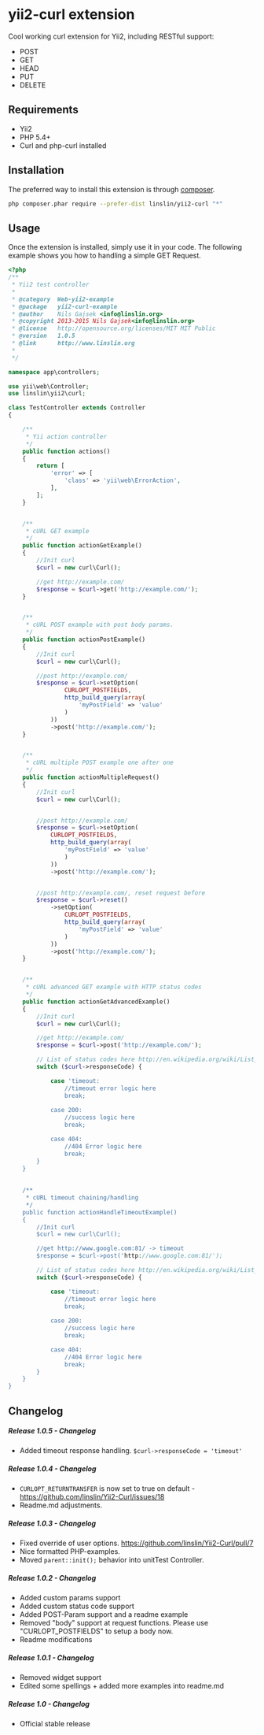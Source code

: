yii2-curl extension
===================
Cool working curl extension for Yii2, including RESTful support:

 - POST
 - GET
 - HEAD
 - PUT
 - DELETE

Requirements
------------
- Yii2
- PHP 5.4+
- Curl and php-curl installed


Installation
------------

The preferred way to install this extension is through [composer](http://getcomposer.org/download/).

```bash
php composer.phar require --prefer-dist linslin/yii2-curl "*"
```


Usage
-----

Once the extension is installed, simply use it in your code. The following example shows you how to handling a simple GET Request. 

```php
<?php
/**
 * Yii2 test controller
 *
 * @category  Web-yii2-example
 * @package   yii2-curl-example
 * @author    Nils Gajsek <info@linslin.org>
 * @copyright 2013-2015 Nils Gajsek<info@linslin.org>
 * @license   http://opensource.org/licenses/MIT MIT Public
 * @version   1.0.5
 * @link      http://www.linslin.org
 *
 */

namespace app\controllers;

use yii\web\Controller;
use linslin\yii2\curl;

class TestController extends Controller
{

    /**
     * Yii action controller
     */
    public function actions()
    {
        return [
            'error' => [
                'class' => 'yii\web\ErrorAction',
            ],
        ];
    }


    /**
     * cURL GET example
     */
    public function actionGetExample()
    {
        //Init curl
        $curl = new curl\Curl();

        //get http://example.com/
        $response = $curl->get('http://example.com/');
    }


    /**
     * cURL POST example with post body params.
     */
    public function actionPostExample()
    {
        //Init curl
        $curl = new curl\Curl();

        //post http://example.com/
        $response = $curl->setOption(
                CURLOPT_POSTFIELDS, 
                http_build_query(array(
                    'myPostField' => 'value'
                )
            ))
            ->post('http://example.com/');
    }


    /**
     * cURL multiple POST example one after one
     */
    public function actionMultipleRequest()
    {
        //Init curl
        $curl = new curl\Curl();


        //post http://example.com/
        $response = $curl->setOption(
            CURLOPT_POSTFIELDS, 
            http_build_query(array(
                'myPostField' => 'value'
                )
            ))
            ->post('http://example.com/');


        //post http://example.com/, reset request before
        $response = $curl->reset()
            ->setOption(
                CURLOPT_POSTFIELDS, 
                http_build_query(array(
                    'myPostField' => 'value'
                )
            ))
            ->post('http://example.com/');
    }


    /**
     * cURL advanced GET example with HTTP status codes
     */
    public function actionGetAdvancedExample()
    {
        //Init curl
        $curl = new curl\Curl();

        //get http://example.com/
        $response = $curl->post('http://example.com/');

        // List of status codes here http://en.wikipedia.org/wiki/List_of_HTTP_status_codes
        switch ($curl->responseCode) {

            case 'timeout:
                //timeout error logic here
                break;
                
            case 200:
                //success logic here
                break;

            case 404:
                //404 Error logic here
                break;
        }
    }
    
    
    /**
     * cURL timeout chaining/handling
     */
    public function actionHandleTimeoutExample()
    {
        //Init curl
        $curl = new curl\Curl();

        //get http://www.google.com:81/ -> timeout
        $response = $curl->post('http://www.google.com:81/');

        // List of status codes here http://en.wikipedia.org/wiki/List_of_HTTP_status_codes
        switch ($curl->responseCode) {

            case 'timeout:
                //timeout error logic here
                break;
                
            case 200:
                //success logic here
                break;

            case 404:
                //404 Error logic here
                break;
        }
    }
}
```

 
Changelog
------------
##### Release 1.0.5 - Changelog
- Added timeout response handling. `$curl->responseCode = 'timeout'`

##### Release 1.0.4 - Changelog
- `CURLOPT_RETURNTRANSFER` is now set to true on default - https://github.com/linslin/Yii2-Curl/issues/18 
- Readme.md adjustments.


##### Release 1.0.3 - Changelog
- Fixed override of user options. https://github.com/linslin/Yii2-Curl/pull/7 
- Nice formatted PHP-examples. 
- Moved `parent::init();` behavior into unitTest Controller.

##### Release 1.0.2 - Changelog

- Added custom params support
- Added custom status code support
- Added POST-Param support and a readme example
- Removed "body" support at request functions. Please use "CURLOPT_POSTFIELDS" to setup a body now.
- Readme modifications

##### Release 1.0.1 - Changelog

- Removed widget support
- Edited some spellings + added more examples into readme.md

##### Release 1.0 - Changelog

- Official stable release

